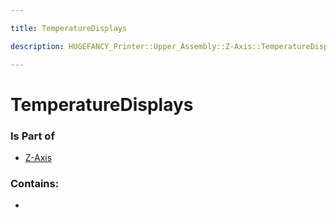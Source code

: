 ```yaml
---

title: TemperatureDisplays

description: HUGEFANCY_Printer::Upper_Assembly::Z-Axis::TemperatureDisplays

---
```

# TemperatureDisplays
<script>
    var geoarray = '{"TemperatureDisplays": {}}';
</script>
<script>
    var basepath = '/assets/HUGEFANCY_Printer/Upper_Assembly/Z-Axis/';
</script>
<link rel="stylesheet" href="/css/container.css">

<div id="container"></div>

<!-- these are the required scripts for the three.js scene -->
<script src="/lib/three.min.js"></script>
<script src="/lib/OrbitControls.js"></script>
<script src="/lib/RectAreaLightUniformsLib.js"></script>
<!-- this is your app's lib file -->
<script src="/lib/triceratops_app.js"></script>
### Is Part of
- [Z-Axis](../Z-Axis)  

### Contains:
- [](./TemperatureDisplays/)

